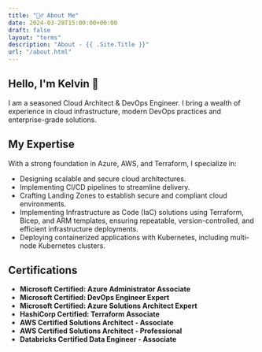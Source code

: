 ```yaml
---
title: "🙋‍♂️ About Me"
date: 2024-03-28T15:00:00+00:00
draft: false
layout: "terms"
description: "About - {{ .Site.Title }}"
url: "/about.html"
---
```


## Hello, I'm Kelvin 👋
I am a seasoned Cloud Architect & DevOps Engineer. I bring a wealth of experience in cloud infrastructure, modern DevOps practices and enterprise-grade solutions. 

## My Expertise
With a strong foundation in Azure, AWS, and Terraform, I specialize in:
  - Designing scalable and secure cloud architectures.
  - Implementing CI/CD pipelines to streamline delivery.
  - Crafting Landing Zones to establish secure and compliant cloud environments.
  - Implementing Infrastructure as Code (IaC) solutions using Terraform, Bicep, and ARM templates, ensuring repeatable, version-controlled, and efficient infrastructure deployments.
  - Deploying containerized applications with Kubernetes, including multi-node Kubernetes clusters.


## Certifications
- **Microsoft Certified: Azure Administrator Associate** 
- **Microsoft Certified: DevOps Engineer Expert** 
- **Microsoft Certified: Azure Solutions Architect Expert** 
- **HashiCorp Certified: Terraform Associate** 
- **AWS Certified Solutions Architect - Associate** 
- **AWS Certified Solutions Architect - Professional**
- **Databricks Certified Data Engineer - Associate**
